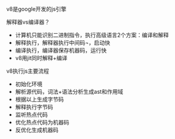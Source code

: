 v8是google开发的js引擎

解释器vs编译器？

- 计算机只能识别二进制指令，执行高级语言2个方案：编译和解释
- 解释执行，解释器执行中间码¬，启动快
- 编译执行，编译器保存机器码，运行快
- v8用jit同时解释+编译

v8执行js主要流程

- 初始化环境
- 解析源代码，词法+语法分析生成ast和作用域
- 根据以上生成字节码
- 解释执行字节码
- 监听热点代码
- 优化热点代码为机器码
- 反优化生成机器码